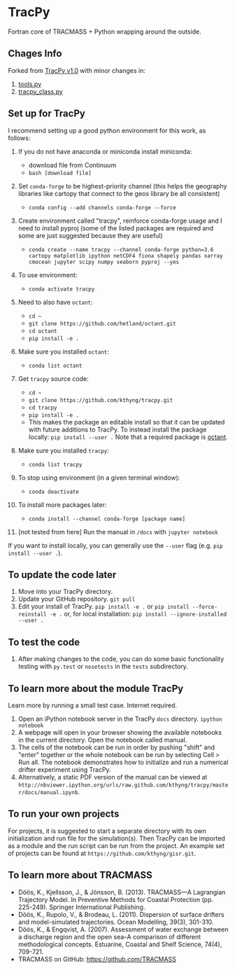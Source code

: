 # TracPy

Fortran core of TRACMASS + Python wrapping around the outside.

## Chages Info

Forked from [TracPy v1.0](https://github.com/kthyng/tracpy/releases/tag/v1.0) with minor changes in:
1. [tools.py](https://github.com/douglasnehme/tracpy/blob/master/tracpy/tools.py#L482)
1. [tracpy_class.py](https://github.com/douglasnehme/tracpy/blob/master/tracpy/tracpy_class.py#L10)

## Set up for TracPy

I recommend setting up a good python environment for this work, as follows:

1. If you do not have anaconda or miniconda install miniconda:
    * download file from Continuum
    * `bash [download file]`

1. Set `conda-forge` to be highest-priority channel (this helps the geography libraries like cartopy that connect to the geos library be all consistent)
    * `conda config --add channels conda-forge --force`

1. Create environment called "tracpy", reinforce conda-forge usage and I need to install pyproj (some of the listed packages are required and some are just suggested because they are useful)
    * `conda create --name tracpy --channel conda-forge python=3.6 cartopy matplotlib ipython netCDF4 fiona shapely pandas xarray cmocean jupyter scipy numpy seaborn pyproj --yes`

1. To use environment:
    * `conda activate tracpy`

1. Need to also have `octant`:
    * `cd ~`
    * `git clone https://github.com/hetland/octant.git`
    * `cd octant`
    * `pip install -e .`

1. Make sure you installed `octant`:
    * `conda list octant`

1. Get `tracpy` source code:
    * `cd ~`
    * `git clone https://github.com/kthyng/tracpy.git`
    * `cd tracpy`
    * `pip install -e .`
    * This makes the package an editable install so that it can be updated with future additions to TracPy. To instead install the package locally:
`pip install --user .` Note that a required package is [octant](https://github.com/hetland/octant).

1. Make sure you installed `tracpy`:
    * `conda list tracpy`

1. To stop using environment (in a given terminal window):
    * `conda deactivate`

1. To install more packages later:
    * `conda install --channel conda-forge [package name]`

1. [not tested from here] Run the manual in `/docs` with `jupyter notebook`


If you want to install locally, you can generally use the `--user` flag (e.g. `pip install --user .`).


## To update the code later

1. Move into your TracPy directory.
1. Update your GitHub repository.
`git pull`
1. Edit your install of TracPy.
`pip install -e .`
or
`pip install --force-reinstall -e .`
or, for local installation:
`pip install --ignore-installed --user .`


## To test the code

1. After making changes to the code, you can do some basic functionality testing with `py.test` or `nosetests` in the `tests` subdirectory.


## To learn more about the module TracPy

Learn more by running a small test case. Internet required.

1. Open an iPython notebook server in the TracPy `docs` directory.
`ipython notebook`
1. A webpage will open in your browser showing the available notebooks in the current directory. Open the notebook called manual.
1. The cells of the notebook can be run in order by pushing "shift" and "enter" together or the whole notebook can be run by selecting Cell > Run all. The notebook demonstrates how to initialize and run a numerical drifter experiment using TracPy.
1. Alternatively, a static PDF version of the manual can be viewed at `http://nbviewer.ipython.org/urls/raw.github.com/kthyng/tracpy/master/docs/manual.ipynb`.


## To run your own projects

For projects, it is suggested to start a separate directory with its own initialization and run file for the simulation(s). Then TracPy can be imported as a module and the run script can be run from the project. An example set of projects can be found at `https://github.com/kthyng/gisr.git`.


## To learn more about TRACMASS

* Döös, K., Kjellsson, J., & Jönsson, B. (2013). TRACMASS—A Lagrangian Trajectory Model. In Preventive Methods for Coastal Protection (pp. 225-249). Springer International Publishing.
* Döös, K., Rupolo, V., & Brodeau, L. (2011). Dispersion of surface drifters and model-simulated trajectories. Ocean Modelling, 39(3), 301-310.
* Döös, K., & Engqvist, A. (2007). Assessment of water exchange between a discharge region and the open sea–A comparison of different methodological concepts. Estuarine, Coastal and Shelf Science, 74(4), 709-721.
* TRACMASS on GitHub: https://github.com/TRACMASS
